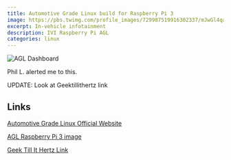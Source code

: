 ```yaml
---
title: Automotive Grade Linux build for Raspberry Pi 3
image: https://pbs.twimg.com/profile_images/729987519916302337/mJwGl4qa.jpg
excerpt: In-vehicle infotainment
description: IVI Raspberry Pi AGL
categories: linux
---
```

![AGL Dashboard](https://www.linux.com/sites/lcom/files/joomla/images/stories/41373/AGL-dashboard.jpg)

Phil L. alerted me to this.

UPDATE: Look at Geektillithertz link

## Links
[Automotive Grade Linux Official Website](https://www.automotivelinux.org/)

[AGL Raspberry Pi 3 image](https://download.automotivelinux.org/AGL/snapshots/master/latest/raspberrypi3/deploy/images/raspberrypi3/)

[Geek Till It Hertz Link](http://geektillithertz.com/wordpress/index.php/2017/06/09/agl-on-the-raspberry-pi-23/)
